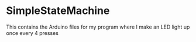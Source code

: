 # SimpleStateMachine
This contains the Arduino files for my program where I make an LED light up once every 4 presses
